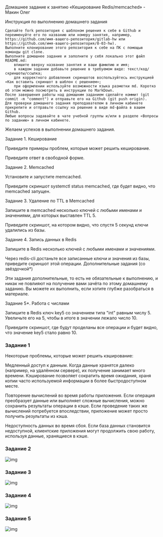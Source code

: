 
Домашнее задание к занятию «Кеширование Redis/memcached» -  Макин Олег

Инструкция по выполнению домашнего задания

    Сделайте fork репозитория c шаблоном решения к себе в Github и переименуйте его по названию или номеру занятия, например, https://github.com/имя-вашего-репозитория/gitlab-hw или https://github.com/имя-вашего-репозитория/8-03-hw).
    Выполните клонирование этого репозитория к себе на ПК с помощью команды git clone.
    Выполните домашнее задание и заполните у себя локально этот файл README.md:
        впишите вверху название занятия и ваши фамилию и имя;
        в каждом задании добавьте решение в требуемом виде: текст/код/скриншоты/ссылка;
        для корректного добавления скриншотов воспользуйтесь инструкцией «Как вставить скриншот в шаблон с решением»;
        при оформлении используйте возможности языка разметки md. Коротко об этом можно посмотреть в инструкции по MarkDown.
    После завершения работы над домашним заданием сделайте коммит (git commit -m "comment") и отправьте его на Github (git push origin).
    Для проверки домашнего задания преподавателем в личном кабинете прикрепите и отправьте ссылку на решение в виде md-файла в вашем Github.
    Любые вопросы задавайте в чате учебной группы и/или в разделе «Вопросы по заданию» в личном кабинете.

Желаем успехов в выполнении домашнего задания.


Задание 1. Кеширование

Приведите примеры проблем, которые может решить кеширование.

Приведите ответ в свободной форме.

Задание 2. Memcached

Установите и запустите memcached.

Приведите скриншот systemctl status memcached, где будет видно, что memcached запущен.

Задание 3. Удаление по TTL в Memcached

Запишите в memcached несколько ключей с любыми именами и значениями, для которых выставлен TTL 5.

Приведите скриншот, на котором видно, что спустя 5 секунд ключи удалились из базы.

Задание 4. Запись данных в Redis

Запишите в Redis несколько ключей с любыми именами и значениями.

Через redis-cli достаньте все записанные ключи и значения из базы, приведите скриншот этой операции.
Дополнительные задания (со звёздочкой*)

Эти задания дополнительные, то есть не обязательные к выполнению, и никак не повлияют на получение вами зачёта по этому домашнему заданию. Вы можете их выполнить, если хотите глубже разобраться в материале.

Задание 5*. Работа с числами

Запишите в Redis ключ key5 со значением типа "int" равным числу 5. Увеличьте его на 5, чтобы в итоге в значении лежало число 10.

Приведите скриншот, где будут проделаны все операции и будет видно, что значение key5 стало равно 10.


### Задание 1

Некоторые проблемы, которые может решить кэширование:

Медленный доступ к данным. Когда данные хранятся далеко (например, на удалённом сервере), их получение занимает много времени. 
Кэширование позволяет сократить время ожидания, храня копии часто используемой информации в более быстродоступном месте.

Повторение вычислений во время работы приложения. Если операция преобразует данные или выполняет сложные вычисления, можно сохранить результаты операции в кэше. 
Если проведение таких же вычислений потребуется впоследствии, приложение может просто получить результаты из кэша.

Недоступность данных во время сбоя. Если база данных становится недоступной, клиентские приложения могут продолжить свою работу, используя данные, хранящиеся в кэше.
    
    
### Задание 2

![img](https://github.com/01eg8/Redis-memcached/blob/main/img/Screenshot%20from%202025-02-14%2022-51-01.png)

### Задание 3

![img](https://github.com/01eg8/Redis-memcached/blob/main/img/Screenshot%20from%202025-02-15%2012-56-02.png)

### Задание 4

![img](https://github.com/01eg8/Redis-memcached/blob/main/img/Screenshot%20from%202025-02-15%2013-46-35.png)

### Задание 5

![img](https://github.com/01eg8/Redis-memcached/blob/main/img/Screenshot%20from%202025-02-15%2014-17-26.png)



